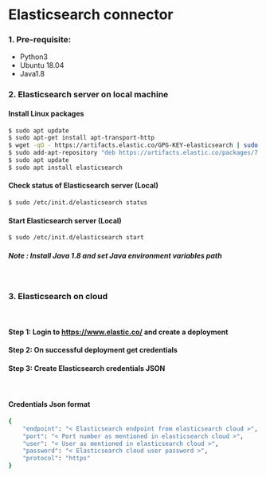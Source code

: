 # Elasticsearch connector

### 1. Pre-requisite:
- Python3
- Ubuntu 18.04
- Java1.8

### 2. Elasticsearch server on local machine

#### Install Linux packages
```sh
$ sudo apt update
$ sudo apt-get install apt-transport-http
$ wget -qO - https://artifacts.elastic.co/GPG-KEY-elasticsearch | sudo apt-key add -
$ sudo add-apt-repository "deb https://artifacts.elastic.co/packages/7.x/apt stable main"
$ sudo apt update
$ sudo apt install elasticsearch 
```

#### Check status of Elasticsearch server (Local)
```sh
$ sudo /etc/init.d/elasticsearch status
```
#### Start Elasticsearch server (Local)
```sh
$ sudo /etc/init.d/elasticsearch start
```

##### Note : Install Java 1.8 and set Java environment variables path
&nbsp;
### 3. Elasticsearch on cloud
&nbsp;
#### Step 1: Login to https://www.elastic.co/ and create a deployment
#### Step 2: On successful deployment get credentials
#### Step 3: Create Elasticsearch credentials JSON
&nbsp;
#### Credentials Json format
```sh
{
	"endpoint": "< Elasticsearch endpoint from elasticsearch cloud >",
	"port": "< Port number as mentioned in elasticsearch cloud >",
	"user": "< User as mentioned in elasticsearch cloud >",
	"password": "< Elasticsearch cloud user password >",
	"protocol": "https"
}
```